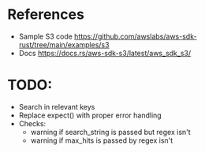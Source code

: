 # References

- Sample S3 code https://github.com/awslabs/aws-sdk-rust/tree/main/examples/s3
- Docs https://docs.rs/aws-sdk-s3/latest/aws_sdk_s3/

# TODO:

- Search in relevant keys
- Replace expect() with proper error handling
- Checks:
  - warning if search_string is passed but regex isn't
  - warning if max_hits is passed by regex isn't
